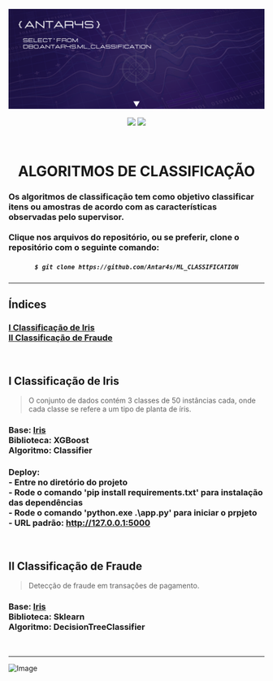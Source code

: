 <!-- BANNER -->
![Wallpaper](https://github.com/Antar4s/ML_CLASSIFICATION/blob/main/assets/Classification.png?raw=true)

<!-- INFORMATIONS -->
<p align="center">
<img src="http://img.shields.io/static/v1?label=LICENSE&message=...&color=GREEN&style=for-the-badge"/>     
<img src="http://img.shields.io/static/v1?label=STATUS&message=EM%20DESENVOLVIMENTO&color=GREEN&style=for-the-badge"/>
</p>
<br>

<!-- TITLE -->
<h1 align="center"> ALGORITMOS DE CLASSIFICAÇÃO </h1>
<h3> Os algoritmos de classificação tem como objetivo classificar itens ou amostras de acordo com as características observadas pelo supervisor. <br> <br> Clique nos arquivos do repositório, ou se preferir, clone o repositório com o seguinte comando: </h3>

<!-- CLONE REPOSITORY -->
<h5 align="center">
  
```bash
$ git clone https://github.com/Antar4s/ML_CLASSIFICATION
```
</h6>

<!-- BAR -->
<hr>

## Índices
### [I Classificação de Iris](#i-classificação-de-iris)<br>[II Classificação de Fraude](#ii-classificação-de-fraude)
<br>

<!-- STRUCTURE  1 -->
## I Classificação de Iris
> O conjunto de dados contém 3 classes de 50 instâncias cada, onde cada classe se refere a um tipo de planta de íris.
### Base: <a href="https://archive.ics.uci.edu/ml/datasets/iris">Iris</a><br>Biblioteca: XGBoost<br>Algoritmo: Classifier
### Deploy:<br>- Entre no diretório do projeto<br> -  Rode o comando 'pip install requirements.txt' para instalação das dependências<br>- Rode o comando 'python.exe .\app.py' para iniciar o prpjeto<br>- URL padrão: http://127.0.0.1:5000
<br>

## II Classificação de Fraude
> Detecção de fraude em transações de pagamento.
### Base: <a href="https://archive.ics.uci.edu/ml/datasets/iris">Iris</a><br>Biblioteca: Sklearn<br>Algoritmo: DecisionTreeClassifier
<br>
<!-- BAR -->
<hr>

<!-- FOOTER -->
![Image](https://i.imgur.com/p4vnGAN.gif)

